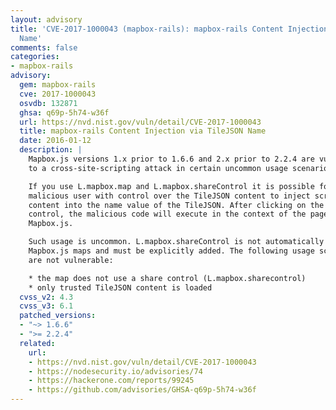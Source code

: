 ```yaml
---
layout: advisory
title: 'CVE-2017-1000043 (mapbox-rails): mapbox-rails Content Injection via TileJSON
  Name'
comments: false
categories:
- mapbox-rails
advisory:
  gem: mapbox-rails
  cve: 2017-1000043
  osvdb: 132871
  ghsa: q69p-5h74-w36f
  url: https://nvd.nist.gov/vuln/detail/CVE-2017-1000043
  title: mapbox-rails Content Injection via TileJSON Name
  date: 2016-01-12
  description: |
    Mapbox.js versions 1.x prior to 1.6.6 and 2.x prior to 2.2.4 are vulnerable
    to a cross-site-scripting attack in certain uncommon usage scenarios.

    If you use L.mapbox.map and L.mapbox.shareControl it is possible for a
    malicious user with control over the TileJSON content to inject script
    content into the name value of the TileJSON. After clicking on the share
    control, the malicious code will execute in the context of the page using
    Mapbox.js.

    Such usage is uncommon. L.mapbox.shareControl is not automatically added to
    Mapbox.js maps and must be explicitly added. The following usage scenarios
    are not vulnerable:

    * the map does not use a share control (L.mapbox.sharecontrol)
    * only trusted TileJSON content is loaded
  cvss_v2: 4.3
  cvss_v3: 6.1
  patched_versions:
  - "~> 1.6.6"
  - ">= 2.2.4"
  related:
    url:
    - https://nvd.nist.gov/vuln/detail/CVE-2017-1000043
    - https://nodesecurity.io/advisories/74
    - https://hackerone.com/reports/99245
    - https://github.com/advisories/GHSA-q69p-5h74-w36f
---
```

